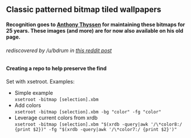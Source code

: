 ## Classic patterned bitmap tiled wallpapers

#### Recognition goes to [Anthony Thyssen](http://www.ict.griffith.edu.au/anthony/icons/) for maintaining these bitmaps for 25 years. These images (and more) are for now also available on his old page.

###### rediscovered by /u/bdrum in [this reddit post](https://www.reddit.com/r/unixporn/comments/5o29pt/found_a_bunch_of_bitmaps_for_xsetroot_wallpapers/)

#### Creating a repo to help preserve the find

Set with xsetroot. Examples:  
 - Simple example  
`xsetroot -bitmap [selection].xbm`  
 - Add colors  
`xsetroot -bitmap [selection].xbm -bg "color" -fg "color"`  
 - Leverage current colors from xrdb  
`xsetroot -bitmap [selection].xbm "$(xrdb -query|awk '/\*color8:/ {print $2})" -fg "$(xrdb -query|awk '/\*color7:/ {print $2}')"`
